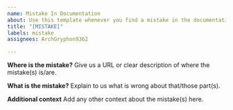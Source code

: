 ```yaml
---
name: Mistake In Documentation
about: Use this template whenever you find a mistake in the documentation
title: "[MISTAKE]"
labels: mistake
assignees: ArchGryphon9362

---
```


**Where is the mistake?**
Give us a URL or clear description of where the mistake(s) is/are.

**What is the mistake?**
Explain to us what is wrong about that/those part(s).

**Additional context**
Add any other context about the mistake(s) here.
